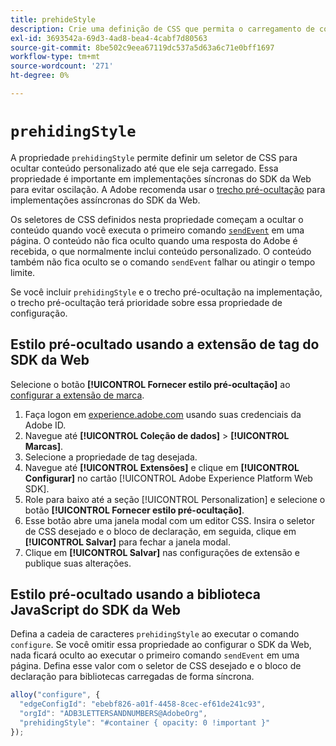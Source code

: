 ```yaml
---
title: prehideStyle
description: Crie uma definição de CSS que permita o carregamento de conteúdo personalizado sem oscilação.
exl-id: 3693542a-69d3-4ad8-bea4-4cabf7d80563
source-git-commit: 8be502c9eea67119dc537a5d63a6c71e0bff1697
workflow-type: tm+mt
source-wordcount: '271'
ht-degree: 0%

---
```


# `prehidingStyle`

A propriedade `prehidingStyle` permite definir um seletor de CSS para ocultar conteúdo personalizado até que ele seja carregado. Essa propriedade é importante em implementações síncronas do SDK da Web para evitar oscilação. A Adobe recomenda usar o [trecho pré-ocultação](../../personalization/manage-flicker.md) para implementações assíncronas do SDK da Web.

Os seletores de CSS definidos nesta propriedade começam a ocultar o conteúdo quando você executa o primeiro comando [`sendEvent`](../sendevent/overview.md) em uma página. O conteúdo não fica oculto quando uma resposta do Adobe é recebida, o que normalmente inclui conteúdo personalizado. O conteúdo também não fica oculto se o comando `sendEvent` falhar ou atingir o tempo limite.

Se você incluir `prehidingStyle` e o trecho pré-ocultação na implementação, o trecho pré-ocultação terá prioridade sobre essa propriedade de configuração.

## Estilo pré-ocultado usando a extensão de tag do SDK da Web

Selecione o botão **[!UICONTROL Fornecer estilo pré-ocultação]** ao [configurar a extensão de marca](/help/tags/extensions/client/web-sdk/web-sdk-extension-configuration.md).

1. Faça logon em [experience.adobe.com](https://experience.adobe.com) usando suas credenciais da Adobe ID.
1. Navegue até **[!UICONTROL Coleção de dados]** > **[!UICONTROL Marcas]**.
1. Selecione a propriedade de tag desejada.
1. Navegue até **[!UICONTROL Extensões]** e clique em **[!UICONTROL Configurar]** no cartão [!UICONTROL Adobe Experience Platform Web SDK].
1. Role para baixo até a seção [!UICONTROL Personalization] e selecione o botão **[!UICONTROL Fornecer estilo pré-ocultação]**.
1. Esse botão abre uma janela modal com um editor CSS. Insira o seletor de CSS desejado e o bloco de declaração, em seguida, clique em **[!UICONTROL Salvar]** para fechar a janela modal.
1. Clique em **[!UICONTROL Salvar]** nas configurações de extensão e publique suas alterações.

## Estilo pré-ocultado usando a biblioteca JavaScript do SDK da Web

Defina a cadeia de caracteres `prehidingStyle` ao executar o comando `configure`. Se você omitir essa propriedade ao configurar o SDK da Web, nada ficará oculto ao executar o primeiro comando `sendEvent` em uma página. Defina esse valor com o seletor de CSS desejado e o bloco de declaração para bibliotecas carregadas de forma síncrona.

```js
alloy("configure", {
  "edgeConfigId": "ebebf826-a01f-4458-8cec-ef61de241c93",
  "orgId": "ADB3LETTERSANDNUMBERS@AdobeOrg",
  "prehidingStyle": "#container { opacity: 0 !important }"
});
```
